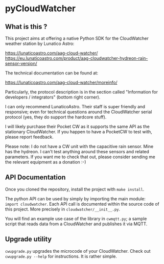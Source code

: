 # pyCloudWatcher
## What is this ?
This project aims at offering a native Python SDK for the CloudWatcher weather station by Lunatico Astro:

https://lunaticoastro.com/aag-cloud-watcher/
https://eu.lunaticoastro.com/product/aag-cloudwatcher-hydreon-rain-sensor-version/

The technical documentation can be found at:

https://lunaticoastro.com/aag-cloud-watcher/moreinfo/

Particularly, the protocol description is in the section called "Information for developers / integrators" (bottom right corner).

I can only recommend LunaticoAstro. Their staff is super friendly and responsive; even for technical questions around the CloudWatcher serial protocol (yes, they do support the hardcore stuff).

I will likely purchase their Pocket CW as it supports the same API as the stationary CloudWatcher. If you happen to have a PocketCW to test with, please report feedback.

Please note: I do not have a CW unit with the capacitive rain sensor. Mine has the hydreon. I can't test anything around these sensors and related parameters. If you want me to check that out, please consider sending me the relevant equipment as a donation :-)

## API Documentation
Once you cloned the repository, install the project with `make install`.

The python API can be used by simply by importing the main module: `import cloudwatcher`. Each API call is documented within the source code of this project. More precisely in `cloudwatcher/__init__.py`.

You will find an example use case of the library in `cwmqtt.py`; a sample script that reads data from a CloudWatcher and publishes it via MQTT.

## Upgrade utility
`cwupgrade.py` upgrades the microcode of your CloudWatcher. Check out `cwupgrade.py --help` for instructions. It is rather simple.
